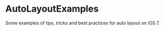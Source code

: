 AutoLayoutExamples
==================

Some examples of tips, tricks and best practices for auto layout on iOS 7.
